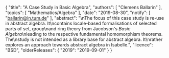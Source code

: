 {
    "title": "A Case Study in Basic Algebra",
    "authors": [
        "Clemens Ballarin"
    ],
    "topics": [
        "Mathematics/Algebra"
    ],
    "date": "2019-08-30",
    "notify": [
        "ballarin@in.tum.de"
    ],
    "abstract": "\nThe focus of this case study is re-use in abstract algebra.  It\ncontains locale-based formalisations of selected parts of set, group\nand ring theory from Jacobson's <i>Basic Algebra</i>\nleading to the respective fundamental homomorphism theorems.  The\nstudy is not intended as a library base for abstract algebra.  It\nrather explores an approach towards abstract algebra in Isabelle.",
    "licence": "BSD",
    "olderReleases": {
        "2019": "2019-09-01"
    }
}